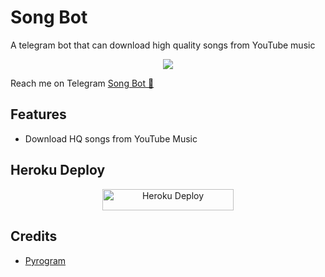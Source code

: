 # Song Bot
A telegram bot that can download high quality songs from YouTube music
<p align="center">
  <img src="https://telegra.ph/file/45d311505e7d3954fb9dc.jpg">
</p>

Reach me on Telegram [Song Bot 🎵](https://t.me/jesongbot)

## Features

- Download HQ songs from YouTube Music

## Heroku Deploy

<p align="center"><a href="https://heroku.com/deploy?template=https://github.com/TAMA1899/JESongBot"> <img src="https://img.shields.io/badge/Deploy%20To%20Heroku-blueviolet?style=for-the-badge&logo=heroku" alt="Heroku Deploy" width="210" height="34.45"/></a></p>

## Credits

- [Pyrogram](https://github.com/pyrogram)
